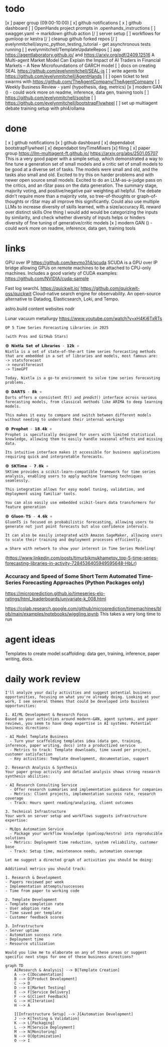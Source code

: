 # todo
[x ] paper group (09:00-10:00)
[  x] github notifications
[ x ] github dashboard
[ ] OpenHands project prompts in .openhands_instructions
[ ] swagger.yaml -> markdown github action
[/ ] server setup
[ ] workflows for gumloop or kestra
[/ ] cleanup github forked repos
[/ ] evelynmitchell/async_python_testing_tutorial - get asynchronous tests running
[ ] evelynmitchell/TemplateUpdateRepos
[ ] aap https://agentlaboratory.github.io/ and https://arxiv.org/pdf/2409.12516 A Multi-agent Market Model Can Explain the Impact of AI Traders in Financial Markets – A New Microfoundations of GARCH model
[ ] docs on creating SEAL https://github.com/evelynmitchell/SEAL-js
[ ] write agents for https://github.com/evelynmitchell/AgentHands |
[ ] open ticket to test swarms with https://github.com/TheAgentCompany/TheAgentCompany
[ ] Weekly Business Review - yaml (hypothesis, dag, metrics)
[x ] modern GAN () - could work more on readme, inference, data gen, training tools
[ ] https://github.com/evelynmitchell/sophie
[ ] https://github.com/evelynmitchell/bootstrapFlywheel
[ ] set up multiagent debate training setup with phi4/ollama

# done

[ x ] github notifications
[x  ] github dashboard
[ x] dependabot bootstrapFlywheel
[ x] dependabot tinyTimeMixers
[x] filing
[ x] paper group
https://llm-multiagent-ft.github.io/ 
https://arxiv.org/abs/2501.05707
This is a very good paper with a simple setup, which demonstrated a way to fine tune a generation set of small models and a critic set of small models to be good at a diverse set of tasks. The models were small and old, and the tasks also small and old. Excited to try this on harder problems and with newer open source small models. Excited to do an LLM-as-a-judge pass on the critics, and an rStar pass on the data generation. 
The summary stage, majority voting, and positive/negative pair weighting all helpful.
The debate didn't require more than a majority vote, so tree-of-thoughts or graph-of-thoughts or rStar may all improve this significantly.
Could also use multiple LLMs to increase diversity of skills learned, with a size/accuracy RL reward over distinct skills
One thing I would add would be categorizing the inputs by similarity, and check whether diversity of inputs helps or hinders diversity of fine tuning of generative/critic models
[x ] modern GAN () - could work more on readme, inference, data gen, training tools

# links

GPU over IP https://github.com/kevmo314/scuda SCUDA is a GPU over IP bridge allowing GPUs on remote machines to be attached to CPU-only machines.
Includes a good variety of CUDA examples: https://github.com/NVIDIA/cuda-sample

Fast log searchL https://quickwit.io/ https://github.com/quickwit-oss/quickwit Cloud-native search engine for observability. An open-source alternative to Datadog, Elasticsearch, Loki, and Tempo.

astro.build  content websites nodr

Lunar vacuum metallurgy https://www.youtube.com/watch?v=xH4Ki6TxRTs

```
OP 5 Time Series Forecasting Libraries in 2025  
  
(with Pros and GitHub Stars)  
  
🟢 𝗡𝗶𝘅𝘁𝗹𝗮 𝗦𝗲𝘁 𝗼𝗳 𝗟𝗶𝗯𝗿𝗮𝗿𝗶𝗲𝘀 - 𝟭𝟮𝗸 ⭐  
Nixtla is a set of state-of-the-art time series forecasting methods that are embedded in a set of libraries and models, most famous are:  
-> statsforecast  
-> neuralforecast  
-> TimeGPT  
  
Today, Nixtla is a go-to environment to solve time series forecasting problems.  
  
🟢 𝗗𝗔𝗥𝗧𝗦 - 𝟴𝗸 ⭐  
Darts offers a consistent 𝘧𝘪𝘵() and 𝘱𝘳𝘦𝘥𝘪𝘤𝘵() interface across various forecasting models, from classical methods like ARIMA to deep learning models.  
  
This makes it easy to compare and switch between different models without needing to understand their internal workings  
  
🟢 𝗣𝗿𝗼𝗽𝗵𝗲𝘁 - 𝟭𝟴.𝟰𝗸 ⭐  
Prophet is specifically designed for users with limited statistical knowledge, allowing them to easily handle seasonal effects and missing data.  
  
Its intuitive interface makes it accessible for business applications requiring quick and interpretable forecasts.  
  
🟢 𝗦𝗞𝗧𝗶𝗺𝗲 - 𝟳.𝟴𝗸 ⭐  
SKtime provides a scikit-learn-compatible framework for time series analysis, enabling users to apply machine learning techniques seamlessly.  
  
This integration allows for easy model tuning, validation, and deployment using familiar tools.  
  
You can also easily use embedded scikit-learn data transformers for feature generation  
  
🟢 𝗚𝗹𝘂𝗼𝗻-𝗧𝗦 - 𝟰.𝟲𝗸 ⭐  
GluonTS is focused on probabilistic forecasting, allowing users to generate not just point forecasts but also confidence intervals.  
  
It can also be easily integrated with Amazon SageMaker, allowing users to scale their training and deployment processes efficiently.  
  
♻️ Share with network to show your interest in Time Series Modeling!
``` 
(https://www.linkedin.com/posts/timurbikmukhametov_top-5-time-series-forecasting-libraries-in-activity-7284536405949595648-HbLr)

### Accuracy and Speed of Some Short Term Automated Time-Series Forecasting Approaches (Python Packages only) 
https://microprediction.github.io/timeseries-elo-ratings/html_leaderboards/univariate-k_008.html

https://colab.research.google.com/github/microprediction/timemachines/blob/main/examples/notebooks/wiggling.ipynb This takes a very long time to run

# agent ideas

Templates to create model scaffolding: data gen, training, inference, paper writing, docs.
# daily work review

```
I'll analyze your daily activities and suggest potential business opportunities, focusing on what you're already doing. Looking at your work, I see several themes that could be developed into business opportunities:

1. AI/ML Development & Research Focus
Based on your activities around modern-GAN, agent systems, and paper reviews, you seem to have deep expertise in AI systems. Potential business directions:

- AI Model Template Business
  - Turn your scaffolding templates idea (data gen, training, inference, paper writing, docs) into a productized service
  - Metrics to track: Template downloads, time saved per project, customer satisfaction
  - Key activities: Template development, documentation, support

2. Research Analysis & Synthesis
Your paper group activity and detailed analysis shows strong research synthesis abilities:

- AI Research Consulting Service
  - Offer research summaries and implementation guidance for companies
  - Metrics: Client projects, implementation success rate, research coverage
  - Track: Hours spent reading/analyzing, client outcomes

3. Technical Infrastructure
Your work on server setup and workflows suggests infrastructure expertise:

- MLOps Automation Service
  - Package your workflow knowledge (gumloop/kestra) into reproducible solutions
  - Metrics: Deployment time reduction, system reliability, customer base
  - Track: Setup time, maintenance needs, automation coverage

Let me suggest a directed graph of activities you should be doing:

Additional metrics you should track:

1. Research & Development
- Papers reviewed per week
- Implementation attempts/successes
- Time from paper to working code

2. Template Development
- Template completion rate
- User adoption rate
- Time saved per template
- Customer feedback scores

3. Infrastructure
- Server uptime
- Automation success rate
- Deployment time
- Resource utilization

Would you like me to elaborate on any of these areas or suggest specific next steps for one of these business directions?
```
```mermaid
graph TD
    A[Research & Analysis] --> B[Template Creation]
    A --> C[Documentation]
    B --> D[Product Development]
    C --> D
    D --> E[Market Testing]
    E --> F[Service Delivery]
    F --> G[Client Feedback]
    G --> H[Iteration]
    H --> A
    
    I[Infrastructure Setup] --> J[Automation Development]
    J --> K[Testing & Validation]
    K --> L[Packaging]
    L --> M[Service Deployment]
    M --> N[Monitoring]
    N --> O[Optimization]
    O --> I
```
